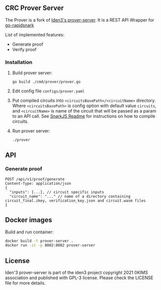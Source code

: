 ## CRC Prover Server

The Prover is a fork of [Iden3's prover-server](https://github.com/iden3/prover-server). It is a REST API Wrapper
for [go-rapidsnark](https://github.com/iden3/go-rapidsnark)

List of implemented features:

* Generate proof
* Verify proof

### Installation

1. Build prover server:
    ```
    go build ./cmd/prover/prover.go
    ```

2. Edit config file `configs/prover.yaml`

3. Put compiled circuits into `<circuitsBasePath>/<circuitName>` directory. Where `<circuitsBasePath>` is config option
   with default value `circuits`, and `<circuitName>` is name of the circuit that will be passed as a param to an API
   call. See [SnarkJS Readme](https://github.com/iden3/snarkjs) for instructions on how to compile circuits.

3. Run prover server:
     ```
    ./prover
    ```

## API

### Generate proof

```
POST /api/v1/proof/generate
Content-Type: application/json
{
  "inputs": {...}, // circuit specific inputs
  "circuit_name": "..." // name of a directory containing circuit_final.zkey, verification_key.json and circuit.wasm files
}
```

## Docker images

Build and run container:

```bash
docker build -t prover-server .
docker run -it -p 8002:8002 prover-server
```

## License

Iden'3 prover-server is part of the iden3 project copyright 2021 0KIMS association and published with GPL-3 license.
Please check the LICENSE file for more details.

